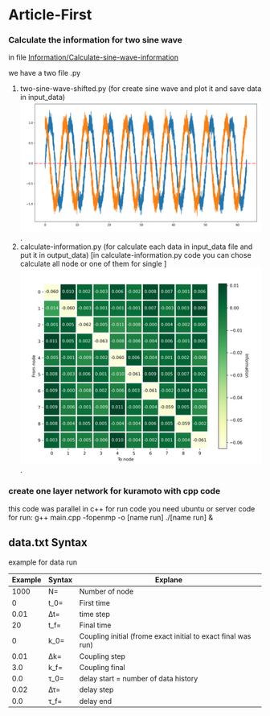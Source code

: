 # Article-First


### Calculate the information for two sine wave 

in file [Information/Calculate-sine-wave-information](https://github.com/DrAliSeif/Article-First/tree/main/Information/Calculate-sine-wave-information)

we have a two file .py
1. two-sine-wave-shifted.py (for create sine wave and plot it and save data in input_data)
![](https://github.com/DrAliSeif/Article-First/blob/main/Information/Calculate-sine-wave-information/input_data/two_sine_shifted/two_sine_wave_with_shifted_pi2_noise.png).
2. calculate-information.py (for calculate each data in input_data file and put it in output_data) [in calculate-information.py code you can chose calculate all node or one of them for single
]
![](https://github.com/DrAliSeif/Article-First/blob/main/Information/Calculate-sine-wave-information/output_data/10ColsRandomGaussian-1.png).


### create one layer network for kuramoto with cpp code

this code was parallel in c++
for run code you need ubuntu or server 
code for run: 	g++ main.cpp -fopenmp -o [name run]
				./[name run] &
				
				
## data.txt Syntax  				
example for data run

| Example        | Syntax      | Explane |
| ------|-----|-----|
| 1000	| N=		| Number of node| 
| 0		| t_0=	| First time| 
| 0.01	| ∆t=		| time step| 
| 20		| t_f=	| Final time| 
| 0		| k_0=	| Coupling initial (frome exact initial to exact final was run)| 
| 0.01	| ∆k=		| Coupling step| 
| 3.0		| k_f=	| Coupling final| 
| 0.0		| τ_0= 	| delay start = number of data history| 
| 0.02	| ∆τ= 	| delay step| 
| 0.0		| τ_f= 	| delay end| 

